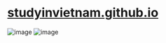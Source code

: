 # [studyinvietnam.github.io](https://studyinvietnam.github.io/)

![image](https://user-images.githubusercontent.com/75318518/147353982-060bd2cf-4c43-479e-8ce5-f2abe188f508.png)
![image](https://user-images.githubusercontent.com/75318518/147354107-a576f42a-0c26-4840-80b2-ba1788de06eb.png)
